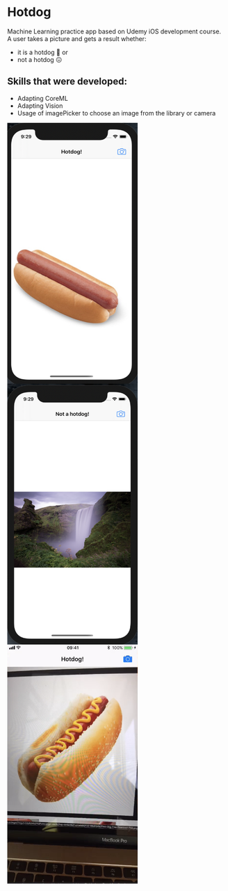 # Hotdog

Machine Learning practice app based on Udemy iOS development course.
A user takes a picture and gets a result whether: 
- it is a hotdog 🌭 or 
- not a hotdog 😖

## Skills that were developed:

* Adapting CoreML
* Adapting Vision 
* Usage of imagePicker to choose an image from the library or camera 

<img src="https://github.com/elina-mns/Hotdog/blob/main/Hotdog/Assets.xcassets/1.png" width=300, height=600, align="left"/>
<img src="https://github.com/elina-mns/Hotdog/blob/main/Hotdog/Assets.xcassets/2.png" width=300, height=600, align="center"/>
<img src="https://github.com/elina-mns/Hotdog/blob/main/Hotdog/Assets.xcassets/3.png" width=300, height=550, align="left"/>
